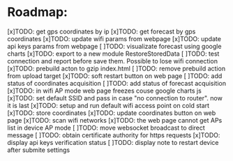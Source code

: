 # Roadmap:

[x]TODO: get gps coordinates by ip
[x]TODO: get forecast by gps coordinates
[x]TODO: update wifi params from webpage
[x]TODO: update api keys params from webpage
[ ]TODO: visualizate forecast using google charts
[x]TODO: export to a new module RestoreStoredData
[ ]TODO: test connection and report before save them. Possible to lose wifi connection
[x]TODO: prebuild acton to gzip index.html
[ ]TODO: remove prebuild action from upload target
[x]TODO: soft restart button on web page
[ ]TODO: add status of coordinates acquisition
[ ]TODO: add status of forecast acquisition
[x]TODO: in wifi AP mode web page freezes couse google charts js
[x]TODO: set default SSID and pass in case "no connection to router". now it is last
[x]TODO: setup and run default wifi access point on cold start
[x]TODO: store coordinates
[x]TODO: update coordinates button on web page
[x]TODO: scan wifi networks
[x]TODO: the web page cannot get APs list in device AP mode
[ ]TODO: move websocket broadcast to direct message
[ ]TODO: obtain certificate authority for https requests
[x]TODO: display api keys verification status
[ ]TODO: display note to restart device after submite settings